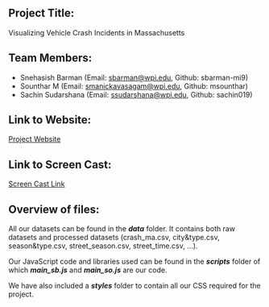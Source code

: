 ## Project Title:  
Visualizing Vehicle Crash Incidents in Massachusetts

## Team Members:
* Snehasish Barman (Email: sbarman@wpi.edu, Github: sbarman-mi9)  
* Sounthar M (Email: smanickavasagam@wpi.edu, Github: msounthar)  
* Sachin Sudarshana (Email: ssudarshana@wpi.edu, Github: sachin019)  

## Link to Website:   
[Project Website](http://sbarman-mi9.github.io/CS573FinalViz/index.html)  

## Link to Screen Cast:   
[Screen Cast Link](https://youtu.be/vXr5uqpJsJ0)  

## Overview of files: 
All our datasets can be found in the ***data*** folder. It contains both raw datasets and processed datasets (crash_ma.csv, city&type.csv, season&type.csv, street_season.csv, street_time.csv, ...).  
  
Our JavaScript code and libraries used can be found in the ***scripts*** folder of which ***main_sb.js*** and ***main_so.js*** are our code.  
  
We have also included a ***styles*** folder to contain all our CSS required for the project.



